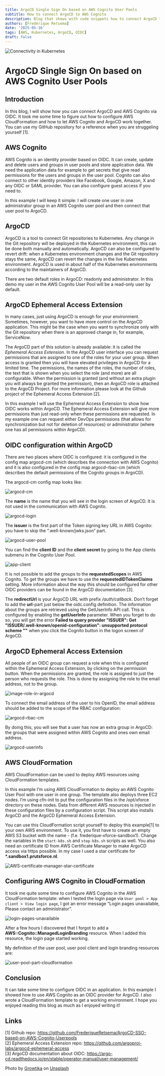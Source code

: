 ```yaml
---
title: ArgoCD Single Sign On based on AWS Cognito User Pools
subtitle: How to connect ArgoCD to AWS Cognito
description: Blog that shows with code snippets how to connect ArgoCD to AWS Cognito
authors: [Frederique Retsema]
date: '2025-05-16'
tags: [AWS, Kubernetes, ArgoCD, OIDC]
draft: false
---
```


![Connectivity in Kubernetes](./images/growtika-ZfVyuV8l7WU-unsplash.jpg)

# ArgoCD Single Sign On based on AWS Cognito User Pools

## Introduction
In this blog, I will show how you can connect ArgoCD and AWS Cognito via OIDC. It took me some time to figure out how to configure AWS CloudFormation and how to let AWS Cognito and ArgoCD work together. You can use my GitHub repository for a reference when you are struggeling yourself [1].

## AWS Cognito
AWS Cognito is an identity provider based on OIDC. It can create, update and delete users and groups in user pools and store application data. We need the application data for example to get secrets that give read permissions for the users and groups in  the user pool. Cognito can also connect to other identity providers like Facebook, Google, Amazon, X and any OIDC or SAML provider. You can also configure guest access if you need to. 

In this example I will keep it simple: I will create one user in one administrator group in an AWS Cognito user pool and then connect that user pool to ArgoCD.

## ArgoCD
ArgoCD is a tool to connect Git repositories to Kubernetes. Any change in the Git repository will be deployed in the Kubernetes environment, this can be done both manually and automatically. ArgoCD can also be configured to revert drift: when a Kubernetes environment changes and the Git repository stays the same, ArgoCD can revert the changes in the live Kubernetes environment. ArgoCD is used in about half of the Kubernetes environments according to the maintainers of ArgoCD.

There are two default roles in ArgoCD: readonly and administrator. In this demo my user in the AWS Cognito User Pool will be a read-only user by default. 

## ArgoCD Ephemeral Access Extension
In many cases, just using ArgoCD is enough for your environment. Sometimes, however, you want to have more control on the ArgoCD application. This might be the case when you want to synchronize only with the Git repository when there is an approved change in, for example, ServiceNow. 

The ArgoCD part of this solution is already available: it is called the _Ephemeral Access Extension_. In the ArgoCD user interface you can request permissions that are assigned to one of the roles for your user group. When access is granted then you will have elevated privileges in ArgoCD for a limited time. The permissions, the names of the roles, the number of roles, the text that is shown when you select the role (and more) are all configurable. When the permission is granted (and without an extra plugin you will always be granted the permission), then an ArgoCD role is attached to the ArgoCD Project. For more information please look at the Github project of the Ephemeral Access Extension [2].

In this example I will use the Ephemeral Access Extension to show how OIDC works within ArgoCD. The Ephemeral Access Extension will give more permissions than just read-only when these permissions are requested. In my example one can request either DevOps permissions (that allows for synchronization but not for deletion of resources) or administrator (where one has all permissions within ArgoCD).

## OIDC configuration within ArgoCD
There are two places where OIDC is configured: it is configured in the config map argocd-cm (which describes the connection with AWS Cognito) and it is also configured in the config map argocd-rbac-cm (which describes the default permissions of the Cognito groups in ArgoCD).

The argocd-cm config map looks like:

![argocd-cm](./images/argocd-cm.png)

The __name__ is the name that you will see in the login screen of ArgoCD. It is not used in the communication with AWS Cognito.

![argocd-login](./images/argocd-login.png)

The __issuer__ is the first part of the Token signing key URL in AWS Cognito: you have to skip the “.well-known/jwks.json” part.

![argocd-user-pool](./images/argocd-user-pool.png)

You can find the __client ID__ and the __client secret__ by going to the App clients submenu in the Cognito User Pool. 

![app-client](./images/app-client.png)

It is not possible to add the groups to the __requestedScopes__ in AWS Cognito. To get the groups we have to use the __requestedIDTokenClaims__ setting. More information about the way this should be configured for other OIDC providers can be found in the ArgoCD documentation [3].

The __redirectUrl__ is your ArgoCD URL with prefix _/auth/callback_. Don’t forget to add the __url__-part just below the oidc.config definition. The information about the groups are retrieved using the GetUserInfo API call. This is configured by enabling the __getUserInfo__ parameter. When you forget to do so, you will get the error __Failed to query provider "ISSUER": Get "ISSUER/.well-known/openid-configuration": unsupported protocol scheme ""__ when you click the Cognito button in the logon screen of ArgoCD.

## ArgoCD Ephemeral Access Extension
All people of an OIDC group can request a role when this is configured within the Ephemeral Access Extension, by clicking on the permission button. When the permissions are granted, the role is assigned to just the person who requests the role. This is done by assigning the role to the email address, not to the group.

![image-role-in-argocd](./images/image-role-in-argocd.png)

To connect the email address of the user to his OpenID, the email address should be added to the scope of the RBAC configuration:

![argocd-rbac-cm](./images/argocd-rbac-cm.png)

By doing this, you will see that a user has now an extra group in ArgoCD: the groups that were assigned within AWS Cognito and ones own email address.

![argocd-userinfo](./images/argocd-userinfo.png)

## AWS CloudFormation
AWS CloudFormation can be used to deploy AWS resources using CloudFormation templates.

In this example I’m using AWS CloudFormation to deploy an AWS Cognito User Pool with one user in one group. The template also deploys three EC2 nodes. I’m using cfn-init to put the configuration files in the /opt/xforce directory on these nodes. Data from different AWS resources is injected in these configuration files by a configuration script. This script also installs ArgoCD and the ArgoCD Ephemeral Access Extension.

You can use this CloudFormation script yourself to deploy this example[1] to your own AWS environment. To use it, you first have to create an empty AWS S3 bucket with the name <consultant-name>-<profile-name> (f.e. frederique-xforce-sandbox1). Change the variables in the `start-k8s.sh` and `stop-k8s.sh` scripts as well. You also need an certificate ID from AWS Certificate Manager to make ArgoCD access via https possible. In my case I used a star certificate for __*.sandbox1.prutsforce.nl__.

![AWS-certificate-manager-star-certificate](./images/acm-certificate.png)

## Configuring AWS Cognito in CloudFormation
It took me quite some time to configure AWS Cognito in the AWS CloudFormation template: when I tested the login page via `User pool > App client > View login page`, I got an error message “Login pages unavailable, Please contact an administrator”. 

![login-pages-unavailable](./images/login-pages-unavailable.png)

After a few hours I discovered that I forgot to add a __AWS::Cognito::ManagedLoginBranding__ resource. When I added this resource, the login page started working.

My definition of the user pool, user pool client and login branding resources are:

![user-pool-part-cloudformation](./images/user-pool-part-cloudformation.png)

## Conclusion
It can take some time to configure OIDC in an application. In this example I showed how to use AWS Cognito as an OIDC provider for ArgoCD. I also wrote a CloudFormation template to get a working environment. I hope you enjoyed reading this blog as much as I enjoyed writing it!

## Links
[1] Github repo: https://github.com/FrederiqueRetsema/ArgoCD-SSO-based-on-AWS-Cognito-Userpools   
[2] Ephemeral Access Extension repo: https://github.com/argoproj-labs/argocd-ephemeral-access    
[3] ArgoCD documentation about OIDC: https://argo-cd.readthedocs.io/en/stable/operator-manual/user-management/    

Photo by <a href="https://unsplash.com/@growtika?utm_content=creditCopyText&utm_medium=referral&utm_source=unsplash">Growtika</a> on <a href="https://unsplash.com/photos/a-group-of-blue-boxes-ZfVyuV8l7WU?utm_content=creditCopyText&utm_medium=referral&utm_source=unsplash">Unsplash</a>